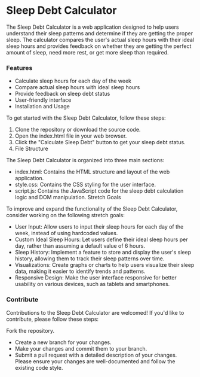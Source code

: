 # Sleep Debt Calculator

The Sleep Debt Calculator is a web application designed to help users understand their sleep patterns and determine if they are getting the proper sleep. The calculator compares the user's actual sleep hours with their ideal sleep hours and provides feedback on whether they are getting the perfect amount of sleep, need more rest, or get more sleep than required.

### Features

* Calculate sleep hours for each day of the week
* Compare actual sleep hours with ideal sleep hours
* Provide feedback on sleep debt status
* User-friendly interface
* Installation and Usage

To get started with the Sleep Debt Calculator, follow these steps:

1. Clone the repository or download the source code.
2. Open the index.html file in your web browser.
3. Click the "Calculate Sleep Debt" button to get your sleep debt status.
4. File Structure

The Sleep Debt Calculator is organized into three main sections:

- index.html: Contains the HTML structure and layout of the web application.
- style.css: Contains the CSS styling for the user interface.
- script.js: Contains the JavaScript code for the sleep debt calculation logic and DOM manipulation.
Stretch Goals

To improve and expand the functionality of the Sleep Debt Calculator, consider working on the following stretch goals:

* User Input: Allow users to input their sleep hours for each day of the week, instead of using hardcoded values.
* Custom Ideal Sleep Hours: Let users define their ideal sleep hours per day, rather than assuming a default value of 6 hours.
* Sleep History: Implement a feature to store and display the user's sleep history, allowing them to track their sleep patterns over time.
* Visualizations: Create graphs or charts to help users visualize their sleep data, making it easier to identify trends and patterns.
* Responsive Design: Make the user interface responsive for better usability on various devices, such as tablets and smartphones.

### Contribute

Contributions to the Sleep Debt Calculator are welcomed! If you'd like to contribute, please follow these steps:

Fork the repository.
- Create a new branch for your changes.
- Make your changes and commit them to your branch.
- Submit a pull request with a detailed description of your changes.
Please ensure your changes are well-documented and follow the existing code style.

